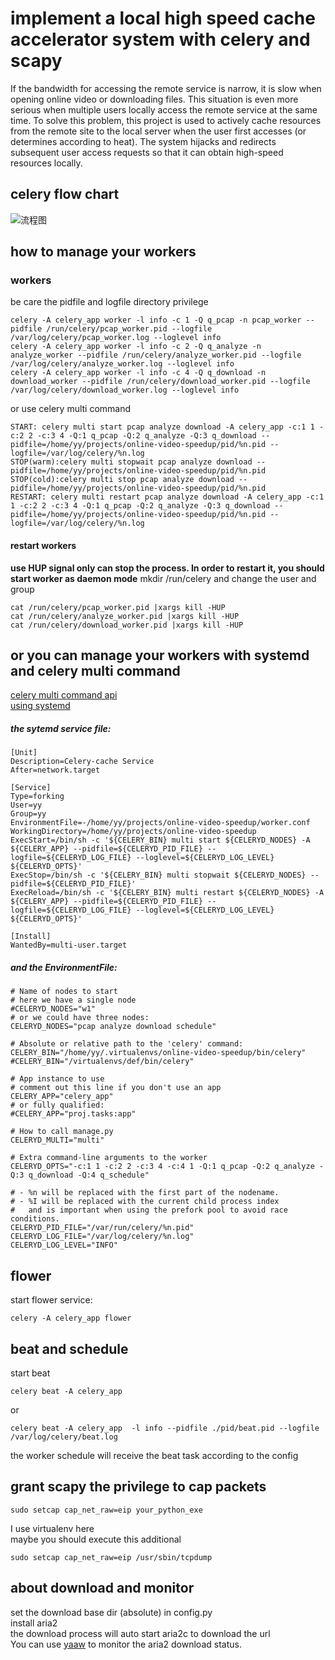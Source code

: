 # implement a local high speed cache accelerator system with celery and scapy
  If the bandwidth for accessing the remote service is narrow, it is slow when opening online video or downloading files. This situation is even more serious when multiple users locally access the remote service at the same time. To solve this problem, this project is used to actively cache resources from the remote site to the local server when the user first accesses (or determines according to heat). The system hijacks and redirects subsequent user access requests so that it can obtain high-speed resources locally.

## celery flow chart
![流程图](https://ws1.sinaimg.cn/large/566418e8gy1fpukerjeyzj20qf0gz409.jpg)

## how to manage your workers
### workers 
be care the pidfile and logfile directory privilege
```
celery -A celery_app worker -l info -c 1 -Q q_pcap -n pcap_worker --pidfile /run/celery/pcap_worker.pid --logfile /var/log/celery/pcap_worker.log --loglevel info
celery -A celery_app worker -l info -c 2 -Q q_analyze -n analyze_worker --pidfile /run/celery/analyze_worker.pid --logfile /var/log/celery/analyze_worker.log --loglevel info
celery -A celery_app worker -l info -c 4 -Q q_download -n download_worker --pidfile /run/celery/download_worker.pid --logfile /var/log/celery/download_worker.log --loglevel info
```
or use celery multi command
```
START: celery multi start pcap analyze download -A celery_app -c:1 1 -c:2 2 -c:3 4 -Q:1 q_pcap -Q:2 q_analyze -Q:3 q_download --pidfile=/home/yy/projects/online-video-speedup/pid/%n.pid --logfile=/var/log/celery/%n.log
STOP(warm):celery multi stopwait pcap analyze download --pidfile=/home/yy/projects/online-video-speedup/pid/%n.pid
STOP(cold):celery multi stop pcap analyze download --pidfile=/home/yy/projects/online-video-speedup/pid/%n.pid
RESTART: celery multi restart pcap analyze download -A celery_app -c:1 1 -c:2 2 -c:3 4 -Q:1 q_pcap -Q:2 q_analyze -Q:3 q_download --pidfile=/home/yy/projects/online-video-speedup/pid/%n.pid --logfile=/var/log/celery/%n.log
```

#### restart workers
**use HUP signal only can stop the process. In order to restart it, you should start worker as daemon mode**
mkdir /run/celery  and change the user and group
```
cat /run/celery/pcap_worker.pid |xargs kill -HUP
cat /run/celery/analyze_worker.pid |xargs kill -HUP
cat /run/celery/download_worker.pid |xargs kill -HUP
```
## or you can manage your workers with systemd and celery multi command
[celery multi command api](http://celery.readthedocs.io/en/latest/reference/celery.bin.multi.html)  
[using systemd](http://celery.readthedocs.io/en/latest/userguide/daemonizing.html#usage-systemd)    
##### the sytemd service file:
```
[Unit]
Description=Celery-cache Service
After=network.target

[Service]
Type=forking
User=yy
Group=yy
EnvironmentFile=-/home/yy/projects/online-video-speedup/worker.conf
WorkingDirectory=/home/yy/projects/online-video-speedup
ExecStart=/bin/sh -c '${CELERY_BIN} multi start ${CELERYD_NODES} -A ${CELERY_APP} --pidfile=${CELERYD_PID_FILE} --logfile=${CELERYD_LOG_FILE} --loglevel=${CELERYD_LOG_LEVEL} ${CELERYD_OPTS}'
ExecStop=/bin/sh -c '${CELERY_BIN} multi stopwait ${CELERYD_NODES} --pidfile=${CELERYD_PID_FILE}'
ExecReload=/bin/sh -c '${CELERY_BIN} multi restart ${CELERYD_NODES} -A ${CELERY_APP} --pidfile=${CELERYD_PID_FILE} --logfile=${CELERYD_LOG_FILE} --loglevel=${CELERYD_LOG_LEVEL} ${CELERYD_OPTS}'

[Install]
WantedBy=multi-user.target
```
##### and the EnvironmentFile:
```
# Name of nodes to start
# here we have a single node
#CELERYD_NODES="w1"
# or we could have three nodes:
CELERYD_NODES="pcap analyze download schedule"

# Absolute or relative path to the 'celery' command:
CELERY_BIN="/home/yy/.virtualenvs/online-video-speedup/bin/celery"
#CELERY_BIN="/virtualenvs/def/bin/celery"

# App instance to use
# comment out this line if you don't use an app
CELERY_APP="celery_app"
# or fully qualified:
#CELERY_APP="proj.tasks:app"

# How to call manage.py
CELERYD_MULTI="multi"

# Extra command-line arguments to the worker
CELERYD_OPTS="-c:1 1 -c:2 2 -c:3 4 -c:4 1 -Q:1 q_pcap -Q:2 q_analyze -Q:3 q_download -Q:4 q_schedule"

# - %n will be replaced with the first part of the nodename.
# - %I will be replaced with the current child process index
#   and is important when using the prefork pool to avoid race conditions.
CELERYD_PID_FILE="/var/run/celery/%n.pid"
CELERYD_LOG_FILE="/var/log/celery/%n.log"
CELERYD_LOG_LEVEL="INFO"
```
## flower
start flower service:

    celery -A celery_app flower
    
## beat and schedule
start beat

    celery beat -A celery_app
  or
  
    celery beat -A celery_app  -l info --pidfile ./pid/beat.pid --logfile /var/log/celery/beat.log
the worker schedule will receive the beat task according to the config

## grant scapy the privilege to cap packets

    sudo setcap cap_net_raw=eip your_python_exe
I use virtualenv here   
maybe you should execute this additional

    sudo setcap cap_net_raw=eip /usr/sbin/tcpdump

## about download and monitor
set the download base dir (absolute) in config.py  
install aria2  
the download process will auto start aria2c to download the url  
You can use [yaaw](https://github.com/binux/yaaw) to monitor the aria2 download status.